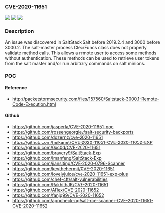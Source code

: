 ### [CVE-2020-11651](https://cve.mitre.org/cgi-bin/cvename.cgi?name=CVE-2020-11651)
![](https://img.shields.io/static/v1?label=Product&message=n%2Fa&color=blue)
![](https://img.shields.io/static/v1?label=Version&message=n%2Fa&color=blue)
![](https://img.shields.io/static/v1?label=Vulnerability&message=n%2Fa&color=brighgreen)

### Description

An issue was discovered in SaltStack Salt before 2019.2.4 and 3000 before 3000.2. The salt-master process ClearFuncs class does not properly validate method calls. This allows a remote user to access some methods without authentication. These methods can be used to retrieve user tokens from the salt master and/or run arbitrary commands on salt minions.

### POC

#### Reference
- http://packetstormsecurity.com/files/157560/Saltstack-3000.1-Remote-Code-Execution.html

#### Github
- https://github.com/jasperla/CVE-2020-11651-poc
- https://github.com/rossengeorgiev/salt-security-backports
- https://github.com/dozernz/cve-2020-11651
- https://github.com/heikanet/CVE-2020-11651-CVE-2020-11652-EXP
- https://github.com/0xc0d/CVE-2020-11651
- https://github.com/bravery9/SaltStack-Exp
- https://github.com/Imanfeng/SaltStack-Exp
- https://github.com/jiansiting/CVE-2020-0796-Scanner
- https://github.com/kevthehermit/CVE-2020-11651
- https://github.com/lovelyjuice/cve-2020-11651-exp-plus
- https://github.com/chef-cft/salt-vulnerabilities
- https://github.com/RakhithJK/CVE-2020-11651
- https://github.com/Al1ex/CVE-2020-11652
- https://github.com/fanjq99/CVE-2020-11652
- https://github.com/appcheck-ng/salt-rce-scanner-CVE-2020-11651-CVE-2020-11652

